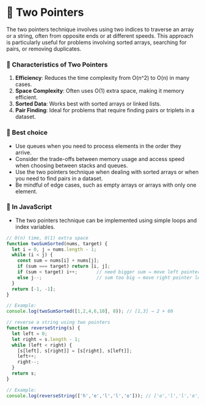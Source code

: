 # 🚦 Two Pointers

The two pointers technique involves using two indices to traverse an array or a string, often from opposite ends or at different speeds. This approach is particularly useful for problems involving sorted arrays, searching for pairs, or removing duplicates.

### 📌 Characteristics of Two Pointers
1. **Efficiency**: Reduces the time complexity from O(n^2) to O(n) in many cases.
2. **Space Complexity**: Often uses O(1) extra space, making it memory efficient.
3. **Sorted Data**: Works best with sorted arrays or linked lists.
4. **Pair Finding**: Ideal for problems that require finding pairs or triplets in a dataset.

### 💚 Best choice
- Use queues when you need to process elements in the order they arrive.
- Consider the trade-offs between memory usage and access speed when choosing between stacks and queues.
- Use the two pointers technique when dealing with sorted arrays or when you need to find pairs in a dataset.
- Be mindful of edge cases, such as empty arrays or arrays with only one element.

### 💛 In JavaScript
- The two pointers technique can be implemented using simple loops and index variables.

```js
// O(n) time, O(1) extra space
function twoSumSorted(nums, target) {
  let i = 0, j = nums.length - 1;
  while (i < j) {
    const sum = nums[i] + nums[j];
    if (sum === target) return [i, j];
    if (sum < target) i++;       // need bigger sum → move left pointer right
    else j--;                    // sum too big → move right pointer left
  }
  return [-1, -1];
}

// Example:
console.log(twoSumSorted([1,2,4,6,10], 8)); // [1,3] → 2 + 60

// reverse a string using two pointers
function reverseString(s) {
  let left = 0;
  let right = s.length - 1;
  while (left < right) {
    [s[left], s[right]] = [s[right], s[left]];
    left++;
    right--;
  }
  return s;
}

// Example:
console.log(reverseString(['h','e','l','l','o'])); // ['o','l','l','e','h']
